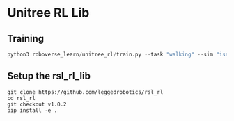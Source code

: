 # Unitree RL Lib

## Training
``` python
python3 roboverse_learn/unitree_rl/train.py --task "walking" --sim "isaacgym" --num_envs 2 --robot "h1_wrist"
```

## Setup the rsl_rl_lib

```
git clone https://github.com/leggedrobotics/rsl_rl
cd rsl_rl
git checkout v1.0.2
pip install -e .
```
